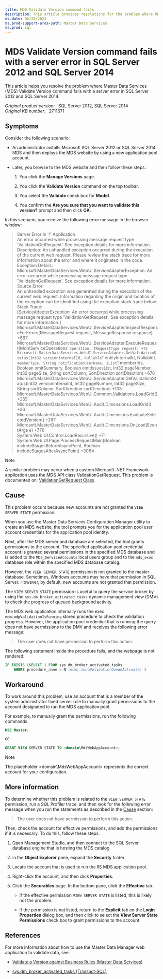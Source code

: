 ```yaml
---
title: MDS Validate Version command fails
description: This article provides resolutions for the problem where MDS Validate Version command fails with a server error in SQL Server 2012 and SQL Server 2014.
ms.date: 02/22/2021
ms.prod-support-area-path: Master Data Services
ms.prod: sql
---
```

# MDS Validate Version command fails with a server error in SQL Server 2012 and SQL Server 2014

This article helps you resolve the problem where Master Data Services (MDS) Validate Version command fails with a server error in SQL Server 2012 and SQL Server 2014.

_Original product version:_ &nbsp; SQL Server 2012, SQL Server 2014  
_Original KB number:_ &nbsp; 2711671

## Symptoms

Consider the following scenario:

- An administrator installs Microsoft SQL Server 2012 or SQL Server 2014 MDS and then deploys the MDS website by using a new application pool account.

- Later, you browse to the MDS website and then follow these steps:

    1. You click the **Manage Versions** page.

    1. You click the **Validate Version** command on the top toolbar.

    1. You select the **Validate** check box for **Model**.

    1. You confirm the **Are you sure that you want to validate this version?** prompt and then click **OK**.

In this scenario, you receive the following error message in the browser window:

> Server Error in '/' Application.  
An error occurred while processing message request type 'ValidationGetRequest'. See exception details for more information.  
Description: An unhandled exception occurred during the execution of the current web request. Please review the stack trace for more information about the error and where it originated in the code.  
Exception Details: Microsoft.MasterDataServices.WebUI.ServiceAdapterException: An error occurred while processing message request type 'ValidationGetRequest'. See exception details for more information.  
Source Error:  
An unhandled exception was generated during the execution of the current web request.  Information regarding the origin and location of the exception can be identified using the exception stack trace below.  
Stack Trace:  
[ServiceAdapterException: An error occurred while processing message request type 'ValidationGetRequest'. See exception details for more information.]  
Microsoft.MasterDataServices.WebUI.ServiceAdapter.InspectResponseForErrors(MessageRequest request, MessageResponse response) +687  
Microsoft.MasterDataServices.WebUI.ServiceAdapter.ExecuteRequest(MdmServiceOperation`2 operation, TRequestType request) +75  
Microsoft.MasterDataServices.WebUI.ServiceAdapter.GetValidationStatus(Int32 versionInternalId, Nullable`1 entityInternalId, Nullable`1 memberType, String notificationUserName, IList`1 memberIds, Boolean omitSummary, Boolean omitIssuesList, Int32 pageNumber, Int32 pageSize, String sortColumn, SortDirection sortDirection) +678  
Microsoft.MasterDataServices.WebUI.ServiceAdapter.GetValidationStatus(Int32 versionInternalId, Int32 pageNumber, Int32 pageSize, String sortColumn, SortDirection sortDirection) +133  
Microsoft.MasterDataServices.WebUI.Common.Validations.LoadGrid() +355  
Microsoft.MasterDataServices.WebUI.Audit.Dimensions.LoadGrid() +26  
Microsoft.MasterDataServices.WebUI.Audit.Dimensions.EvaluateSelectedVersion() +267  
Microsoft.MasterDataServices.WebUI.Audit.Dimensions.OnLoad(EventArgs e) +776  
System.Web.UI.Control.LoadRecursive() +71  
System.Web.UI.Page.ProcessRequestMain(Boolean includeStagesBeforeAsyncPoint, Boolean includeStagesAfterAsyncPoint) +3064

> [!NOTE]
> A similar problem may occur when a custom Microsoft .NET Framework application uses the MDS API class ValidationGetRequest. This problem is documented on: [ValidationGetRequest Class](/dotnet/api/microsoft.masterdataservices.validationgetrequest).

## Cause

This problem occurs because new accounts are not granted the `VIEW SERVER STATE` permission.

When you use the Master Data Services Configuration Manager utility to create an MDS website, the tool prompts you for the application pool user account credentials for the application pool identity.

Next, after the MDS server and database are selected, the tool grants permissions to the account. The specified application pool credential account is granted several permissions in the specified MDS database and is added to the `MDS_ServiceAccounts` local users group and to the `mds_exec` database role within the specified MDS database catalog.

However, the `VIEW SERVER STATE` permission is not granted to the master database. Sometimes, Windows accounts may have that permission in SQL Server. However, by default, new accounts are not granted that permission.

The `VIEW SERVER STATE` permission is useful to query the service broker by using the `sys.dm_broker_activated_tasks` dynamic management view (DMV) to check the progress of queued background activity.

The MDS web application internally runs the exec `mdm.udpValidationIsRunning` stored procedure to check the validation progress. However, the application pool credential that is running the query does not have permissions to the DMV and receives the following error message:

> The user does not have permission to perform this action.

The following statement inside the procedure fails, and the webpage is not rendered:

```sql
IF EXISTS (SELECT 1 FROM sys.dm_broker_activated_tasks
    WHERE procedure_name = N'[mdm].[udpValidationQueueActivate]')
```

## Workaround

To work around this problem, use an account that is a member of the system administrator fixed server role to manually grant permissions to the account designated to run the MDS application pool.

For example, to manually grant the permissions, run the following commands:

```sql
USE Master;

GO

GRANT VIEW SERVER STATE TO <domain\MdsWebAppAccount>;
```

> [!NOTE]
> The placeholder \<domain\MdsWebAppAccount> represents the correct account for your configuration.

## More information

To determine whether this problem is related to the `VIEW SERVER STATE` permission, run a SQL Profiler trace, and then look for the following error message when you run the statements as described in the [Cause](#cause) section:

> The user does not have permission to perform this action.

Then, check the account for effective permissions, and add the permissions if it is necessary. To do this, follow these steps:

1. Open Management Studio, and then connect to the SQL Server database engine that is hosting the MDS catalog.

1. In the **Object Explorer** pane, expand the **Security** folder.

1. Locate the account that is used to run the IIS MDS application pool.

1. Right-click the account, and then click **Properties**.

1. Click the **Securables** page. In the bottom pane, click the **Effective** tab.

    - If the effective permission `VIEW SERVER STATE` is listed, this is likely not the problem.

    - If the permission is not listed, return to the **Explicit** tab on the **Login Properties** dialog box, and then click to select the **View Server State Permissions** check box to grant permissions to the account.

## References

For more information about how to use the Master Data Manager web application to validate data, see:

- [Validate a Version against Business Rules (Master Data Services)](/sql/master-data-services/validate-a-version-against-business-rules-master-data-services)

- [sys.dm_broker_activated_tasks (Transact-SQL)](/sql/relational-databases/system-dynamic-management-views/sys-dm-broker-activated-tasks-transact-sql)
